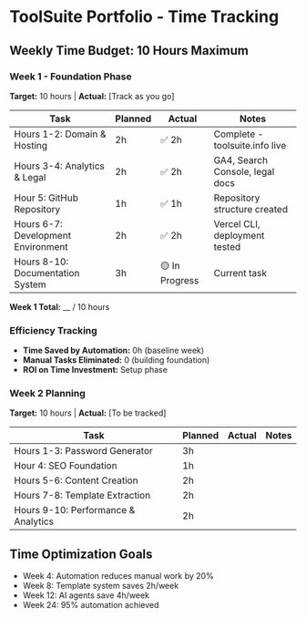 # ToolSuite Portfolio - Time Tracking

## Weekly Time Budget: 10 Hours Maximum

### Week 1 - Foundation Phase
**Target:** 10 hours | **Actual:** [Track as you go]

| Task | Planned | Actual | Notes |
|------|---------|--------|-------|
| Hours 1-2: Domain & Hosting | 2h | ✅ 2h | Complete - toolsuite.info live |
| Hours 3-4: Analytics & Legal | 2h | ✅ 2h | GA4, Search Console, legal docs |
| Hour 5: GitHub Repository | 1h | ✅ 1h | Repository structure created |
| Hours 6-7: Development Environment | 2h | ✅ 2h | Vercel CLI, deployment tested |
| Hours 8-10: Documentation System | 3h | 🟡 In Progress | Current task |

**Week 1 Total:** __ / 10 hours

### Efficiency Tracking
- **Time Saved by Automation:** 0h (baseline week)
- **Manual Tasks Eliminated:** 0 (building foundation)
- **ROI on Time Investment:** Setup phase

### Week 2 Planning
**Target:** 10 hours | **Actual:** [To be tracked]

| Task | Planned | Actual | Notes |
|------|---------|--------|-------|
| Hours 1-3: Password Generator | 3h | | |
| Hour 4: SEO Foundation | 1h | | |
| Hours 5-6: Content Creation | 2h | | |
| Hours 7-8: Template Extraction | 2h | | |
| Hours 9-10: Performance & Analytics | 2h | | |

## Time Optimization Goals
- Week 4: Automation reduces manual work by 20%
- Week 8: Template system saves 2h/week
- Week 12: AI agents save 4h/week
- Week 24: 95% automation achieved
